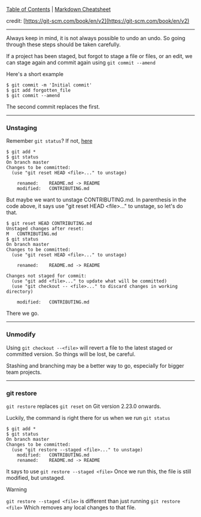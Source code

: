 [Table of Contents](/README.md) | [Markdown Cheatsheet](/Markdown%20Cheatsheet.md)

credit: [https://git-scm.com/book/en/v2](https://git-scm.com/book/en/v2)

___

Always keep in mind, it is not always possible to undo an undo. So going through these steps should be taken carefully.

If a project has been staged, but forgot to stage a file or files, or an edit, we can stage again and commit again using 
`git commit --amend`

Here's a short example
```console
$ git commit -m 'Initial commit'
$ git add forgotten_file
$ git commit --amend
```

The second commit replaces the first.
___

### Unstaging

Remember `git status`? If not, [here](git-started.md#git%20status)

```console
$ git add *
$ git status
On branch master
Changes to be committed:
  (use "git reset HEAD <file>..." to unstage)

    renamed:    README.md -> README
    modified:   CONTRIBUTING.md
```

But maybe we want to unstage CONTRIBUTING.md. In parenthesis in the code above, it says use "git reset HEAD \<file\>..." to unstage, so let's do that.

```console
$ git reset HEAD CONTRIBUTING.md
Unstaged changes after reset:
M	CONTRIBUTING.md
$ git status
On branch master
Changes to be committed:
  (use "git reset HEAD <file>..." to unstage)

    renamed:    README.md -> README

Changes not staged for commit:
  (use "git add <file>..." to update what will be committed)
  (use "git checkout -- <file>..." to discard changes in working directory)

    modified:   CONTRIBUTING.md
```

There we go.

____

### Unmodify

Using `git checkout --<file>` will revert a file to the latest staged or committed version. So things will be lost, be careful.

Stashing and branching may be a better way to go, especially for bigger team projects.

___
### git restore

`git restore` replaces `git reset` on Git version 2.23.0 onwards.

Luckily, the command is right there for us when we run `git status`
```console
$ git add *
$ git status
On branch master
Changes to be committed:
  (use "git restore --staged <file>..." to unstage)
	modified:   CONTRIBUTING.md
	renamed:    README.md -> README
```

It says to use `git restore --staged <file>`
Once we run this, the file is still modified, but unstaged.

> [!WARNING]
> `git restore --staged <file>` is different than just running `git restore <file>` Which removes any local changes to that file.




